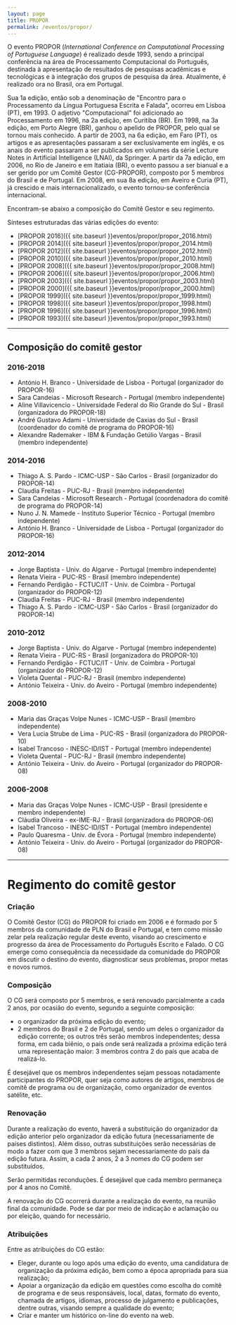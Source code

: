 ```yaml
---
layout: page
title: PROPOR
permalink: /eventos/propor/
---
```


O evento PROPOR (_International Conference on Computational Processing
of Portuguese Language_) é realizado desde 1993, sendo a principal
conferência na área de Processamento Computacional do Português,
destinada à apresentação de resultados de pesquisas acadêmicas e
tecnológicas e à integração dos grupos de pesquisa da
área. Atualmente, é realizado ora no Brasil, ora em Portugal.

Sua 1a edição, então sob a denominação de "Encontro para o
Processamento da Língua Portuguesa Escrita e Falada", ocorreu em
Lisboa (PT), em 1993. O adjetivo "Computacional" foi adicionado ao
Processamento em 1996, na 2a edição, em Curitiba (BR). Em 1998, na 3a
edição, em Porto Alegre (BR), ganhou o apelido de PROPOR, pelo qual se
tornou mais conhecido. A partir de 2003, na 6a edição, em Faro (PT),
os artigos e as apresentações passaram a ser exclusivamente em inglês,
e os anais do evento passaram a ser publicados em volumes da série
Lecture Notes in Artificial Intelligence (LNAI), da Springer. A partir
da 7a edição, em 2006, no Rio de Janeiro e em Itatiaia (BR), o evento
passou a ser bianual e a ser gerido por um Comitê Gestor (CG-PROPOR),
composto por 5 membros do Brasil e de Portugal. Em 2008, em sua 8a
edição, em Aveiro e Curia (PT), já crescido e mais internacionalizado,
o evento tornou-se conferência internacional.

Encontram-se abaixo a composição do Comitê Gestor e seu regimento.

Sínteses estruturadas das várias edições do evento:

* [PROPOR 2016]({{ site.baseurl }}eventos/propor/propor_2016.html)
* [PROPOR 2014]({{ site.baseurl }}eventos/propor/propor_2014.html)
* [PROPOR 2012]({{ site.baseurl }}eventos/propor/propor_2012.html)
* [PROPOR 2010]({{ site.baseurl }}eventos/propor/propor_2010.html)
* [PROPOR 2008]({{ site.baseurl }}eventos/propor/propor_2008.html)
* [PROPOR 2006]({{ site.baseurl }}eventos/propor/propor_2006.html)
* [PROPOR 2003]({{ site.baseurl }}eventos/propor/propor_2003.html)
* [PROPOR 2000]({{ site.baseurl }}eventos/propor/propor_2000.html)
* [PROPOR 1999]({{ site.baseurl }}eventos/propor/propor_1999.html)
* [PROPOR 1998]({{ site.baseurl }}eventos/propor/propor_1998.html)
* [PROPOR 1996]({{ site.baseurl }}eventos/propor/propor_1996.html)
* [PROPOR 1993]({{ site.baseurl }}eventos/propor/propor_1993.html)

---

## Composição do comitê gestor

### 2016-2018

* António H. Branco - Universidade de Lisboa - Portugal (organizador do PROPOR-16)
* Sara Candeias - Microsoft Research - Portugal (membro independente)
* Aline Villavicencio - Universidade Federal do Rio Grande do Sul - Brasil (organizadora do PROPOR-18)
* André Gustavo Adami - Universidade de Caxias do Sul - Brasil (coordenador do comitê de programa do PROPOR-16)
* Alexandre Rademaker - IBM & Fundação Getúlio Vargas - Brasil (membro independente)

### 2014-2016

* Thiago A. S. Pardo - ICMC-USP - São Carlos - Brasil (organizador do PROPOR-14)
* Claudia Freitas - PUC-RJ - Brasil (membro independente)
* Sara Candeias - Microsoft Research - Portugal (coordenadora do comitê de programa do PROPOR-14)
* Nuno J. N. Mamede - Instituto Superior Técnico - Portugal (membro independente)
* António H. Branco - Universidade de Lisboa - Portugal (organizador do PROPOR-16)

### 2012-2014

* Jorge Baptista - Univ. do Algarve - Portugal (membro independente)
* Renata Vieira - PUC-RS - Brasil (membro independente)
* Fernando Perdigão - FCTUC/IT - Univ. de Coimbra - Portugal (organizador do PROPOR-12)
* Claudia Freitas - PUC-RJ - Brasil (membro independente)
* Thiago A. S. Pardo - ICMC-USP - São Carlos - Brasil (organizador do PROPOR-14)

### 2010-2012

* Jorge Baptista - Univ. do Algarve - Portugal (membro independente)
* Renata Vieira - PUC-RS - Brasil (organizadora do PROPOR-10)
* Fernando Perdigão - FCTUC/IT - Univ. de Coimbra - Portugal (organizador do PROPOR-12)
* Violeta Quental - PUC-RJ - Brasil (membro independente)
* António Teixeira - Univ. do Aveiro - Portugal (membro independente)

### 2008-2010

* Maria das Graças Volpe Nunes - ICMC-USP - Brasil (membro independente)
* Vera Lucia Strube de Lima - PUC-RS - Brasil (organizadora do PROPOR-10)
* Isabel Trancoso - INESC-ID/IST - Portugal (membro independente)
* Violeta Quental - PUC-RJ - Brasil (membro independente)
* António Teixeira - Univ. do Aveiro - Portugal (organizador do PROPOR-08)

### 2006-2008

* Maria das Graças Volpe Nunes - ICMC-USP - Brasil (presidente e membro independente)
* Cláudia Oliveira - ex-IME-RJ - Brasil (organizadora do PROPOR-06)
* Isabel Trancoso - INESC-ID/IST - Portugal (membro independente)
* Paulo Quaresma - Univ. de Évora - Portugal (membro independente)
* António Teixeira - Univ. do Aveiro - Portugal (organizador do PROPOR-08)
 
---

# Regimento do comitê gestor

### Criação

O Comitê Gestor (CG) do PROPOR foi criado em 2006 e é formado por 5
membros da comunidade de PLN do Brasil e Portugal, e tem como missão
zelar pela realização regular deste evento, visando ao crescimento e
progresso da área de Processamento do Português Escrito e Falado. O CG
emerge como consequência da necessidade da comunidade do PROPOR em
discutir o destino do evento, diagnosticar seus problemas, propor
metas e novos rumos.

### Composição

O CG será composto por 5 membros, e será renovado parcialmente a cada
2 anos, por ocasião do evento, segundo a seguinte composição:

* o organizador da próxima edição do evento;
* 2 membros do Brasil e 2 de Portugal, sendo um deles o organizador da
  edição corrente; os outros três serão membros independentes; dessa
  forma, em cada biênio, o país onde será realizada a próxima edição
  terá uma representação maior: 3 membros contra 2 do paí­s que acaba
  de realizá-lo.

É desejável que os membros independentes sejam pessoas notadamente
participantes do PROPOR, quer seja como autores de artigos, membros de
comitê de programa ou de organização, como organizador de eventos
satélite, etc.

### Renovação

Durante a realização do evento, haverá a substituição do organizador
da edição anterior pelo organizador da edição futura (necessariamente
de países distintos). Além disso, outras substituições serão
necessárias de modo a fazer com que 3 membros sejam necessariamente do
país da edição futura. Assim, a cada 2 anos, 2 a 3 nomes do CG podem
ser substituídos.

Serão permitidas reconduções. É desejável que cada membro permaneça
por 4 anos no Comitê.

A renovação do CG ocorrerá durante a realização do evento, na reunião
final da comunidade. Pode se dar por meio de indicação e aclamação ou
por eleição, quando for necessário.

### Atribuições

Entre as atribuições do CG estão:

* Eleger, durante ou logo após uma edição do evento, uma candidatura
  de organização da próxima edição, bem como a época apropriada para
  sua realização;
* Apoiar a organização da edição em questões como escolha do comitê de
  programa e de seus responsáveis, local, datas, formato do evento,
  chamada de artigos, idiomas, processo de julgamento e publicações,
  dentre outras, visando sempre a qualidade do evento;
* Criar e manter um histórico on-line do evento na web.


